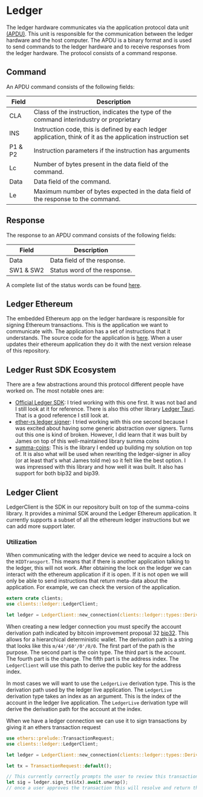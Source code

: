 # Ledger

The ledger hardware communicates via the application protocol data unit [(APDU)](https://en.wikipedia.org/wiki/Smart_card_application_protocol_data_unit). This unit is responsible for the communication between the ledger hardware and the host computer. The APDU is a binary format and is used to send commands to the ledger hardware and to receive responses from the ledger hardware. The protocol consists of a command response. 

## Command
An APDU command consists of the following fields:

| Field | Description |
| --- | --- |
| CLA | Class of the instruction, indicates the type of the command interindustry or proprietary |
| INS | Instruction code, this is defined by each ledger application, think of it as the application instruction set |
| P1 & P2| Instruction parameters if the instruction has arguments |
| Lc | Number of bytes present in the data field of the command. |
| Data | Data field of the command. |
| Le | Maximum number of bytes expected in the data field of the response to the command. |


## Response
The response to an APDU command consists of the following fields:

| Field | Description |
| --- | --- |
| Data | Data field of the response. |
| SW1 & SW2 | Status word of the response. |

A complete list of the status words can be found [here](https://www.eftlab.com/knowledge-base/complete-list-of-apdu-responses).

## Ledger Ethereum
The embedded Ethereum app on the ledger hardware is responsible for signing Ethereum transactions. This is the application we want to communicate with. The application has a set of instructions that it understands. The source code for the application is [here](https://github.com/LedgerHQ/app-ethereum). When a user updates their ethereum application they do it with the next version release of this repository. 

## Ledger Rust SDK Ecosystem
There are a few abstractions around this protocol different people have worked on. The most notable ones are:

- [Official Ledger SDK](https://github.com/LedgerHQ/ledger-device-rust-sdk): I tried working with this one first. It was not bad and I still look at it for reference. There is also this other library [Ledger Tauri](https://github.com/LYC386/ledger-tauri). That is a good reference I still look at.
- [ether-rs ledger signer](https://github.com/gakonst/ethers-rs/tree/master/ethers-signers): I tried working with this one second because I was excited about having some generic abstraction over signers. Turns out this one is kind of broken. However, I did learn that it was built by James on top of this well-maintained library summa coins
- [summa-coins](https://github.com/summa-tx/coins): This is the library I ended up building my solution on top of. It is also what will be used when rewriting the ledger-signer in alloy (or at least that's what James told me) so it felt like the best option. I was impressed with this library and how well it was built. It also has support for both bip32 and bip39.

## Ledger Client

LedgerClient is the SDK in our repository built on top of the summa-coins library. It provides a minimal SDK around the Ledger Ethereum application. It currently supports a subset of all the ethereum ledger instructions but we can add more support later.

### Utilization

When communicating with the ledger device we need to acquire a lock on the `HIDTransport`. This means that if there is another application talking to the ledger, this will not work. After obtaining the lock on the ledger we can interact with the ethereum application if it is open. If it is not open we will only be able to send instructions that return meta-data about the application. For example, we can check the version of the application. 

```rust
extern crate clients;
use clients::ledger::LedgerClient;

let ledger = LedgerClient::new_connection(clients::ledger::types::DerivationType::LedgerLive(0)).await;
```

When creating a new ledger connection you must specify the account derivation path indicated by bitcoin improvement proposal 32 [bip32](https://www.youtube.com/watch?v=2HrMlVr1QX8). This allows for a hierarchical deterministic wallet. The derivation path is a string that looks like this `m/44'/60'/0'/0/0`. The first part of the path is the purpose. The second part is the coin type. The third part is the account. The fourth part is the change. The fifth part is the address index. The `LedgerClient` will use this path to derive the public key for the address index. 

In most cases we will want to use the `LedgerLive` derivation type. This is the derivation path used by the ledger live application. The `LedgerLive` derivation type takes an index as an argument. This is the index of the account in the ledger live application. The `LedgerLive` derivation type will derive the derivation path for the account at the index. 

When we have a ledger connection we can use it to sign transactions by giving it an ethers transaction request 

```rust
use ethers::prelude::TransactionRequest;
use clients::ledger::LedgerClient;

let ledger = LedgerClient::new_connection(clients::ledger::types::DerivationType::LedgerLive(0)).await;

let tx = TransactionRequest::default();

// This currently correctly prompts the user to review this transaction
let sig = ledger.sign_tx(&tx).await.unwrap();
// once a user approves the transaction this will resolve and return the ethers signature type
```